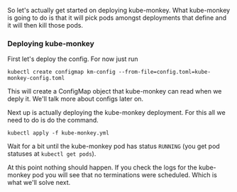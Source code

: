 So let's actually get started on deploying kube-monkey. What kube-monkey is going to do is that it will pick pods amongst deployments that define and it will then kill those pods.

### Deploying kube-monkey
First let's deploy the config. For now just run 
```
kubectl create configmap km-config --from-file=config.toml=kube-monkey-config.toml

```

This will create a ConfigMap object that kube-monkey can read when we deply it. We'll talk more about configs later on.

Next up is actually deploying the kube-monkey deployment. For this all we need to do is do the command.
```
kubectl apply -f kube-monkey.yml
```

Wait for a bit until the kube-monkey pod has status `RUNNING` (you get pod statuses at `kubectl get pods`).

At this point nothing should happen. If you check the logs for the kube-monkey pod you will see that no terminations were scheduled. Which is what we'll solve next.

